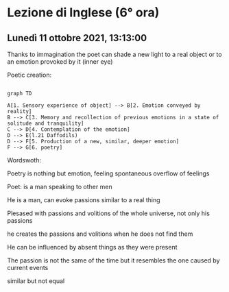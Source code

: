 #  Lezione di Inglese (6° ora)
## Lunedì 11 ottobre 2021, 13:13:00

Thanks to immagination the poet can shade a new light to a real object or to an emotion provoked by it (inner eye)

Poetic creation:
```mermaid

graph TD

A[1. Sensory experience of object] --> B[2. Emotion conveyed by reality]
B --> C[3. Memory and recollection of previous emotions in a state of solitude and tranquility]
C --> D[4. Contemplation of the emotion]
D --> E(l.21 Daffodils) 
D --> F[5. Production of a new, similar, deeper emotion]
F --> G[6. poetry] 
```

Wordswoth:

Poetry is nothing but emotion, feeling
spontaneous overflow of feelings

Poet: is a man speaking to other men

He is a man, can evoke passions similar to a real thing

Plesased with passions and volitions of the whole universe, not only his passions

he creates the passions and volitions when he does not find them

He can be influenced by absent things as they were present

The passion is not the same of the time but it resembles the one caused by current events

similar but not equal
<!--stackedit_data:
eyJoaXN0b3J5IjpbNjk2MDAxNDkwLC0xNDMwNjI3Mjg3LDExNT
EyNjM1NDAsLTEyNDk2ODQ4OTFdfQ==
-->